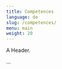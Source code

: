 ```yaml
---
title: Competences
language: de
slug: /competences/
menu: main
weight: 20
---
```


<p class="lead">
   A Header.
</p>

...